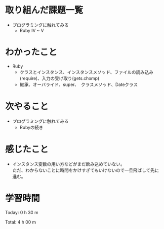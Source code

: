 # 取り組んだ課題一覧
- プログラミングに触れてみる
  - Ruby IV ~ V

# わかったこと
- Ruby 
  - クラスとインスタンス、インスタンスメソッド、ファイルの読み込み(require)、入力の受け取り(gets.chomp)
  - 継承、オーバライド、super、　クラスメソッド、Dateクラス

# 次やること
- プログラミングに触れてみる
  - Rubyの続き

# 感じたこと  
- インスタンス変数の用い方などがまだ飲み込めていない。  
  ただ、わからないことに時間をかけすぎてもいけないので一旦飛ばして先に進む。

# 学習時間
Today: 0 h 30 m

Total: 4 h 00 m
